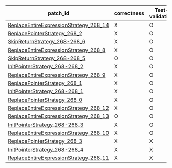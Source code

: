  | patch_id |correctness |Test-validation |NPEX-validation |
 |--- | --- | --- | --- | 
 | [ReplaceEntireExpressionStrategy_268_14](./patches/ReplaceEntireExpressionStrategy_268_14/patch.java#L269) | X | O | X | 
 | [ReplacePointerStrategy_268_2](./patches/ReplacePointerStrategy_268_2/patch.java#L269) | X | O | X | 
 | [SkipReturnStrategy_268-268_6](./patches/SkipReturnStrategy_268-268_6/patch.java#L269) | X | O | X | 
 | [ReplaceEntireExpressionStrategy_268_8](./patches/ReplaceEntireExpressionStrategy_268_8/patch.java#L269) | X | O | X | 
 | [SkipReturnStrategy_268-268_5](./patches/SkipReturnStrategy_268-268_5/patch.java#L269) | O | O | O | 
 | [InitPointerStrategy_268-268_2](./patches/InitPointerStrategy_268-268_2/patch.java#L269) | X | O | X | 
 | [ReplaceEntireExpressionStrategy_268_9](./patches/ReplaceEntireExpressionStrategy_268_9/patch.java#L269) | X | O | X | 
 | [ReplacePointerStrategy_268_1](./patches/ReplacePointerStrategy_268_1/patch.java#L269) | X | O | X | 
 | [InitPointerStrategy_268-268_1](./patches/InitPointerStrategy_268-268_1/patch.java#L269) | X | O | X | 
 | [ReplacePointerStrategy_268_0](./patches/ReplacePointerStrategy_268_0/patch.java#L269) | X | O | X | 
 | [ReplaceEntireExpressionStrategy_268_12](./patches/ReplaceEntireExpressionStrategy_268_12/patch.java#L269) | X | O | X | 
 | [ReplaceEntireExpressionStrategy_268_13](./patches/ReplaceEntireExpressionStrategy_268_13/patch.java#L269) | O | O | O | 
 | [InitPointerStrategy_268-268_3](./patches/InitPointerStrategy_268-268_3/patch.java#L269) | X | O | X | 
 | [ReplaceEntireExpressionStrategy_268_10](./patches/ReplaceEntireExpressionStrategy_268_10/patch.java#L269) | X | O | X | 
 | [ReplacePointerStrategy_268_3](./patches/ReplacePointerStrategy_268_3/patch.java#L269) | X | X | X | 
 | [InitPointerStrategy_268-268_4](./patches/InitPointerStrategy_268-268_4/patch.java#L269) | X | X | X | 
 | [ReplaceEntireExpressionStrategy_268_11](./patches/ReplaceEntireExpressionStrategy_268_11/patch.java#L269) | X | X | X | 
